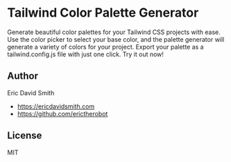 # Tailwind Color Palette Generator

Generate beautiful color palettes for your Tailwind CSS projects with ease. Use the color picker to select your base color, and the palette generator will generate a variety of colors for your project. Export your palette as a tailwind.config.js file with just one click. Try it out now!

## Author

Eric David Smith

- https://ericdavidsmith.com
- https://github.com/erictherobot

## License

MIT
